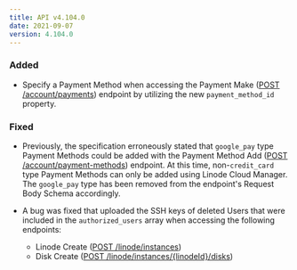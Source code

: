 ```yaml
---
title: API v4.104.0
date: 2021-09-07
version: 4.104.0
---
```


### Added

- Specify a Payment Method when accessing the Payment Make ([POST /account/payments](/docs/api/account/payment-make/)) endpoint by utilizing the new `payment_method_id` property.

### Fixed

- Previously, the specification erroneously stated that `google_pay` type Payment Methods could be added with the Payment Method Add ([POST /account/payment-methods](/docs/api/account/payment-method-add/)) endpoint. At this time, non-`credit_card` type Payment Methods can only be added using Linode Cloud Manager. The `google_pay` type has been removed from the endpoint's Request Body Schema accordingly.

- A bug was fixed that uploaded the SSH keys of deleted Users that were included in the `authorized_users` array when accessing the following endpoints:
    - Linode Create ([POST /linode/instances](/docs/api/linode-instances/linode-create/))
    - Disk Create ([POST /linode/instances/{linodeId}/disks](/docs/api/linode-instances/disk-create/))